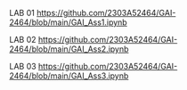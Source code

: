 LAB 01 https://github.com/2303A52464/GAI-2464/blob/main/GAI_Ass1.ipynb

LAB 02 https://github.com/2303A52464/GAI-2464/blob/main/GAI_Ass2.ipynb

LAB 03 https://github.com/2303A52464/GAI-2464/blob/main/GAI_Ass3.ipynb
